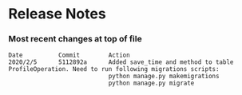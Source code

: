 # Release Notes

### Most recent changes at top of file
```
Date          Commit        Action 
2020/2/5      5112892a      Added save_time and method to table ProfileOperation. Need to run following migrations scripts:
                            python manage.py makemigrations
                            python manage.py migrate
                           